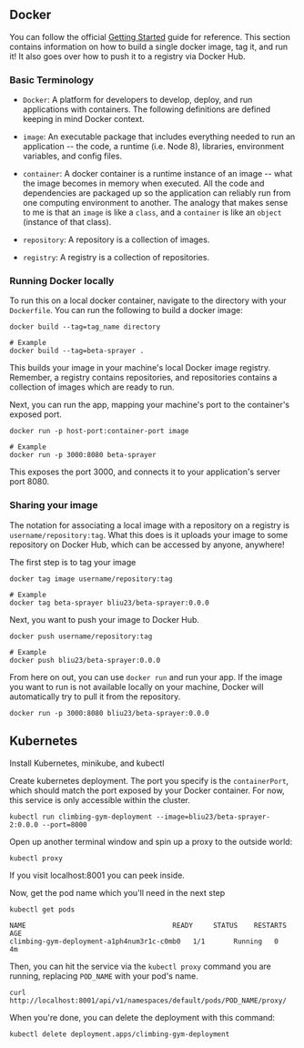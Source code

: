 ## Docker
You can follow the official [Getting Started](https://docs.docker.com/get-started/) guide for reference. This section contains information on how to build a single docker image, tag it, and run it! It also goes over how to push it to a registry via Docker Hub.

### Basic Terminology
* `Docker`: A platform for developers to develop, deploy, and run applications with containers. The following definitions are defined keeping in mind Docker context.

* `image`: An executable package that includes everything needed to run an application -- the code, a runtime (i.e. Node 8), libraries, environment variables, and config files.

* `container`: A docker container is a runtime instance of an image -- what the image becomes in memory when executed. All the code and dependencies are packaged up so the application can reliably run from one computing environment to another. The analogy that makes sense to me is that an `image` is like a `class`, and a `container` is like an `object` (instance of that class).

* `repository`: A repository is a collection of images.

* `registry`: A registry is a collection of repositories.

### Running Docker locally

To run this on a local docker container, navigate to the directory with your `Dockerfile`. You can run the following to build a docker image:

```
docker build --tag=tag_name directory

# Example
docker build --tag=beta-sprayer .
```

This builds your image in your machine's local Docker image registry. Remember, a registry contains repositories, and repositories contains a collection of images which are ready to run.

Next, you can run the app, mapping your machine's port to the container's exposed port.
```
docker run -p host-port:container-port image

# Example
docker run -p 3000:8080 beta-sprayer
```

This exposes the port 3000, and connects it to your application's server port 8080.

### Sharing your image

The notation for associating a local image with a repository on a registry is `username/repository:tag`. What this does is it uploads your image to some repository on Docker Hub, which can be accessed by anyone, anywhere! 

The first step is to tag your image
```
docker tag image username/repository:tag

# Example
docker tag beta-sprayer bliu23/beta-sprayer:0.0.0
```

Next, you want to push your image to Docker Hub.
```
docker push username/repository:tag

# Example
docker push bliu23/beta-sprayer:0.0.0
```

From here on out, you can use `docker run` and run your app. If the image you want to run is not available locally on your machine, Docker will automatically try to pull it from the repository.

```
docker run -p 3000:8080 bliu23/beta-sprayer:0.0.0
```

## Kubernetes

Install Kubernetes, minikube, and kubectl

Create kubernetes deployment. The port you specify is the `containerPort`, which should match the port exposed by your Docker container. For now, this service is only accessible within the cluster.
```
kubectl run climbing-gym-deployment --image=bliu23/beta-sprayer-2:0.0.0 --port=8000
```

Open up another terminal window and spin up a proxy to the outside world:
```
kubectl proxy
```

If you visit localhost:8001 you can peek inside. 

Now, get the pod name which you'll need in the next step
```
kubectl get pods

NAME                                    READY     STATUS    RESTARTS   AGE
climbing-gym-deployment-a1ph4num3r1c-c0mb0   1/1       Running   0          4m
```

Then, you can hit the service via the `kubectl proxy` command you are running, replacing `POD_NAME` with your pod's name.
```
curl http://localhost:8001/api/v1/namespaces/default/pods/POD_NAME/proxy/
```

When you're done, you can delete the deployment with this command:
```
kubectl delete deployment.apps/climbing-gym-deployment
```
